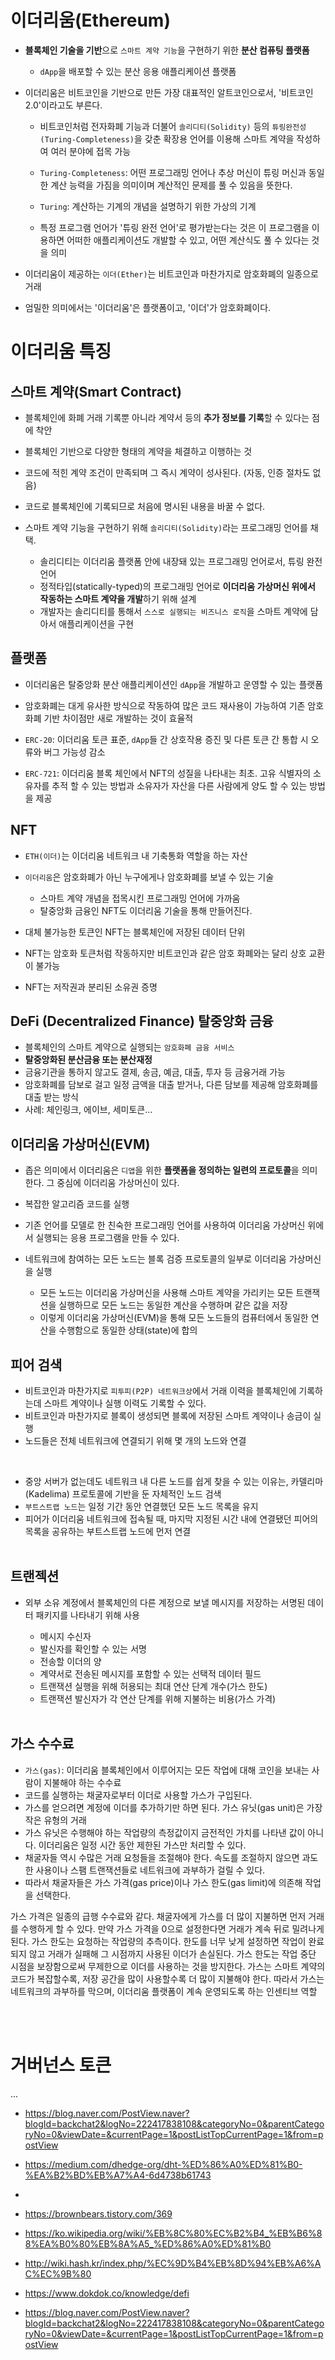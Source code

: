 # 이더리움(Ethereum)
- **블록체인 기술을 기반**으로 `스마트 계약 기능`을 구현하기 위한 **분산 컴퓨팅 플랫폼**
  - `dApp`을 배포할 수 있는 분산 응용 애플리케이션 플랫폼
   
- 이더리움은 비트코인을 기반으로 만든 가장 대표적인 알트코인으로서, '비트코인 2.0'이라고도 부른다. 
  - 비트코인처럼 전자화폐 기능과 더불어 `솔리디티(Solidity)` 등의 `튜링완전성(Turing-Completeness)`을 갖춘 확장용 언어를 이용해 스마트 계약을 작성하여 여러 분야에 접목 가능

  - `Turing-Completeness`: 어떤 프로그래밍 언어나 추상 머신이 튜링 머신과 동일한 계산 능력을 가짐을 의미이며 계산적인 문제를 풀 수 있음을 뜻한다.
  - `Turing`: 계산하는 기계의 개념을 설명하기 위한 가상의 기계
  -  특정 프로그램 언어가 '튜링 완전 언어'로 평가받는다는 것은 이 프로그램을 이용하면 어떠한 애플리케이션도 개발할 수 있고, 어떤 계산식도 풀 수 있다는 것을 의미
  
- 이더리움이 제공하는 `이더(Ether)`는 비트코인과 마찬가지로 암호화폐의 일종으로 거래
- 엄밀한 의미에서는 '이더리움'은 플랫폼이고, '이더'가 암호화폐이다.

# 이더리움 특징
## 스마트 계약(Smart Contract)
- 블록체인에 화폐 거래 기록뿐 아니라 계약서 등의 **추가 정보를 기록**할 수 있다는 점에 착안
- 블록체인 기반으로 다양한 형태의 계약을 체결하고 이행하는 것

- 코드에 적힌 계약 조건이 만족되며 그 즉시 계약이 성사된다. (자동, 인증 절차도 없음)
- 코드로 블록체인에 기록되므로 처음에 명시된 내용을 바꿀 수 없다.

- 스마트 계약 기능을 구현하기 위해 `솔리디티(Solidity)`라는 프로그래밍 언어를 채택.
  - 솔리디티는 이더리움 플랫폼 안에 내장돼 있는 프로그래밍 언어로서, 튜링 완전 언어
  - 정적타입(statically-typed)의 프로그래밍 언어로 **이더리움 가상머신 위에서 작동하는 스마트 계약을 개발**하기 위해 설계
  - 개발자는 솔리디티를 통해서 `스스로 실행되는 비즈니스 로직`을 스마트 계약에 담아서 애플리케이션을 구현

## 플랫폼
- 이더리움은 탈중앙화 분산 애플리케이션인 `dApp`을 개발하고 운영할 수 있는 플랫폼
- 암호화폐는 대게 유사한 방식으로 작동하여 많은 코드 재사용이 가능하여 기존 암호화폐 기반 차이점만 새로 개발하는 것이 효율적

- `ERC-20`: 이더리움 토큰 표준, `dApp`들 간 상호작용 증진 및 다른 토큰 간 통합 시 오류와 버그 가능성 감소
- `ERC-721`: 이더리움 블록 체인에서 NFT의 성질을 나타내는 최초. 고유 식별자의 소유자를 추적 할 수 있는 방법과 소유자가 자산을 다른 사람에게 양도 할 수 있는 방법을 제공

## NFT
- `ETH(이더)`는 이더리움 네트워크 내 기축통화 역할을 하는 자산
- `이더리움`은 암호화폐가 아닌 누구에게나 암호화폐를 보낼 수 있는 기술

  - 스마트 계약 개념을 접목시킨 프로그래밍 언어에 가까움
  - 탈중앙화 금융인 NFT도 이더리움 기술을 통해 만들어진다.

- 대체 불가능한 토큰인 NFT는 블록체인에 저장된 데이터 단위
- NFT는 암호화 토큰처럼 작동하지만 비트코인과 같은 암호 화폐와는 달리 상호 교환이 불가능
- NFT는 저작권과 분리된 소유권 증명

## DeFi (Decentralized Finance) 탈중앙화 금융
- 블록체인의 스마트 계약으로 실행되는 `암호화폐 금융 서비스`
- **탈중앙화된 분산금융 또는 분산재정**
- 금융기관을 통하지 않고도 결제, 송금, 예금, 대출, 투자 등 금융거래 가능
- 암호화폐를 담보로 걸고 일정 금액을 대출 받거나, 다른 담보를 제공해 암호화폐를 대출 받는 방식
- 사례: 체인링크, 에이브, 세미토큰...

## 이더리움 가상머신(EVM)
- 좁은 의미에서 이더리움은 `디앱`을 위한 **플랫폼을 정의하는 일련의 프로토콜**을 의미한다. 그 중심에 이더리움 가상머신이 있다.
- 복잡한 알고리즘 코드를 실행
- 기존 언어를 모델로 한 친숙한 프로그래밍 언어를 사용하여 이더리움 가상머신 위에서 실행되는 응용 프로그램을 만들 수 있다.

- 네트워크에 참여하는 모든 노드는 블록 검증 프로토콜의 일부로 이더리움 가상머신을 실행

  - 모든 노드는 이더리움 가상머신을 사용해 스마트 계약을 가리키는 모든 트랜잭션을 실행하므로 모든 노드는 동일한 계산을 수행하며 같은 값을 저장
  - 이렇게 이더리움 가상머신(EVM)을 통해 모든 노드들의 컴퓨터에서 동일한 연산을 수행함으로 동일한 상태(state)에 합의

## 피어 검색
- 비트코인과 마찬가지로 `피투피(P2P) 네트워크상`에서 거래 이력을 블록체인에 기록하는데 스마트 계약이나 실행 이력도 기록할 수 있다. 
- 비트코인과 마찬가지로 블록이 생성되면 블록에 저장된 스마트 계약이나 송금이 실행
- 노드들은 전체 네트워크에 연결되기 위해 몇 개의 노드와 연결
<br>

- 중앙 서버가 없는데도 네트워크 내 다른 노드를 쉽게 찾을 수 있는 이유는, 카델리마(Kadelima) 프로토콜에 기반을 둔 자체적인 노드 검색
- `부트스트랩 노드`는 일정 기간 동안 연결했던 모든 노드 목록을 유지
- 피어가 이더리움 네트워크에 접속될 때, 마지막 지정된 시간 내에 연결됐던 피어의 목록을 공유하는 부트스트랩 노드에 먼저 연결
<br><br>

## 트랜젝션
- 외부 소유 계정에서 블록체인의 다른 계정으로 보낼 메시지를 저장하는 서명된 데이터 패키지를 나타내기 위해 사용

  - 메시지 수신자
  - 발신자를 확인할 수 있는 서명
  - 전송할 이더의 양
  - 계약서로 전송된 메시지를 포함할 수 있는 선택적 데이터 필드
  - 트랜잭션 실행을 위해 허용되는 최대 연산 단계 개수(가스 한도)
  - 트랜잭션 발신자가 각 연산 단계를 위해 지불하는 비용(가스 가격)
<br><br>

## 가스 수수료
- `가스(gas)`: 이더리움 블록체인에서 이루어지는 모든 작업에 대해 코인을 보내는 사람이 지불해야 하는 수수료
- 코드를 실행하는 채굴자로부터 이더로 사용할 가스가 구입된다. 
- 가스를 얻으려면 계정에 이더를 추가하기만 하면 된다. 가스 유닛(gas unit)은 가장 작은 유형의 거래
- 가스 유닛은 수행해야 하는 작업량의 측정값이지 금전적인 가치를 나타낸 값이 아니다. 이더리움은 일정 시간 동안 제한된 가스만 처리할 수 있다.
-  채굴자들 역시 수많은 거래 요청들을 조절해야 한다. 속도를 조절하지 않으면 과도한 사용이나 스팸 트랜잭션들로 네트워크에 과부하가 걸릴 수 있다. 
-  따라서 채굴자들은 가스 가격(gas price)이나 가스 한도(gas limit)에 의존해 작업을 선택한다.

가스 가격은 일종의 급행 수수료와 같다. 채굴자에게 가스를 더 많이 지불하면 먼저 거래를 수행하게 할 수 있다. 만약 가스 가격을 0으로 설정한다면 거래가 계속 뒤로 밀려나게 된다. 가스 한도는 요청하는 작업량의 추측이다. 한도를 너무 낮게 설정하면 작업이 완료되지 않고 거래가 실패해 그 시점까지 사용된 이더가 손실된다. 가스 한도는 작업 중단 시점을 보장함으로써 무제한으로 이더를 사용하는 것을 방지한다. 가스는 스마트 계약의 코드가 복잡할수록, 저장 공간을 많이 사용할수록 더 많이 지불해야 한다. 따라서 가스는 네트워크의 과부하를 막으며, 이더리움 플랫폼이 계속 운영되도록 하는 인센티브 역할


<br><br>

# 거버넌스 토큰
...
- https://blog.naver.com/PostView.naver?blogId=backchat2&logNo=222417838108&categoryNo=0&parentCategoryNo=0&viewDate=&currentPage=1&postListTopCurrentPage=1&from=postView
- https://medium.com/dhedge-org/dht-%ED%86%A0%ED%81%B0-%EA%B2%BD%EB%A7%A4-6d4738b61743
- 





- https://brownbears.tistory.com/369
- https://ko.wikipedia.org/wiki/%EB%8C%80%EC%B2%B4_%EB%B6%88%EA%B0%80%EB%8A%A5_%ED%86%A0%ED%81%B0
- http://wiki.hash.kr/index.php/%EC%9D%B4%EB%8D%94%EB%A6%AC%EC%9B%80
- https://www.dokdok.co/knowledge/defi
- https://blog.naver.com/PostView.naver?blogId=backchat2&logNo=222417838108&categoryNo=0&parentCategoryNo=0&viewDate=&currentPage=1&postListTopCurrentPage=1&from=postView
